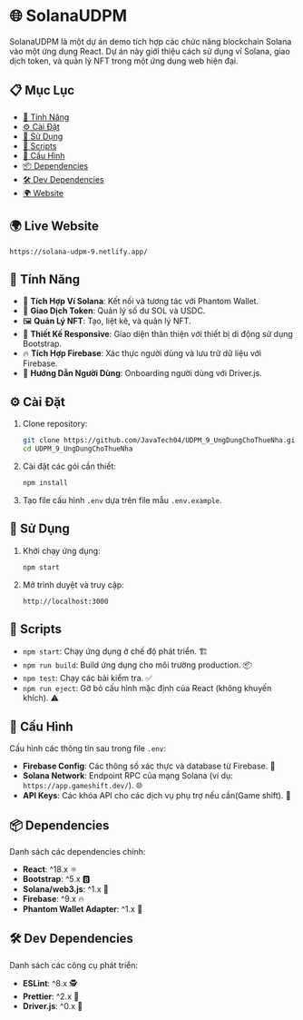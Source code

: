 # 🌐 SolanaUDPM

SolanaUDPM là một dự án demo tích hợp các chức năng blockchain Solana vào một ứng dụng React. Dự án này giới thiệu cách sử dụng ví Solana, giao dịch token, và quản lý NFT trong một ứng dụng web hiện đại.

## 📋 Mục Lục

- [🌟 Tính Năng](#tính-năng)
- [⚙️ Cài Đặt](#cài-đặt)
- [🚀 Sử Dụng](#sử-dụng)
- [📜 Scripts](#scripts)
- [🔧 Cấu Hình](#cấu-hình)
- [📦 Dependencies](#dependencies)
- [🛠️ Dev Dependencies](#dev-dependencies)
- [🌍 Website](#live-website)

## 🌍 Live Website

```
https://solana-udpm-9.netlify.app/
```

## 🌟 Tính Năng

- 💼 **Tích Hợp Ví Solana**: Kết nối và tương tác với Phantom Wallet.
- 💱 **Giao Dịch Token**: Quản lý số dư SOL và USDC.
- 🖼️ **Quản Lý NFT**: Tạo, liệt kê, và quản lý NFT.
- 📱 **Thiết Kế Responsive**: Giao diện thân thiện với thiết bị di động sử dụng Bootstrap.
- 🔥 **Tích Hợp Firebase**: Xác thực người dùng và lưu trữ dữ liệu với Firebase.
- 🧭 **Hướng Dẫn Người Dùng**: Onboarding người dùng với Driver.js.

## ⚙️ Cài Đặt

1. Clone repository:
   ```sh
   git clone https://github.com/JavaTech04/UDPM_9_UngDungChoThueNha.git
   cd UDPM_9_UngDungChoThueNha
   ```

2. Cài đặt các gói cần thiết:
   ```sh
   npm install
   ```

3. Tạo file cấu hình `.env` dựa trên file mẫu `.env.example`.

## 🚀 Sử Dụng

1. Khởi chạy ứng dụng:
   ```sh
   npm start
   ```

2. Mở trình duyệt và truy cập:
   ```
   http://localhost:3000
   ```

## 📜 Scripts

- `npm start`: Chạy ứng dụng ở chế độ phát triển. 🏗️
- `npm run build`: Build ứng dụng cho môi trường production. 📦
- `npm test`: Chạy các bài kiểm tra. ✅
- `npm run eject`: Gỡ bỏ cấu hình mặc định của React (không khuyến khích). ⚠️

## 🔧 Cấu Hình

Cấu hình các thông tin sau trong file `.env`:

- **Firebase Config**: Các thông số xác thực và database từ Firebase. 🔐
- **Solana Network**: Endpoint RPC của mạng Solana (ví dụ: `https://app.gameshift.dev/`). 🌐
- **API Keys**: Các khóa API cho các dịch vụ phụ trợ nếu cần(Game shift). 🔑

## 📦 Dependencies

Danh sách các dependencies chính:

- **React**: ^18.x ⚛️
- **Bootstrap**: ^5.x 🅱️
- **Solana/web3.js**: ^1.x 💎
- **Firebase**: ^9.x 🔥
- **Phantom Wallet Adapter**: ^1.x 👻

## 🛠️ Dev Dependencies

Danh sách các công cụ phát triển:

- **ESLint**: ^8.x 🕵️
- **Prettier**: ^2.x 💅
- **Driver.js**: ^0.x 🚦